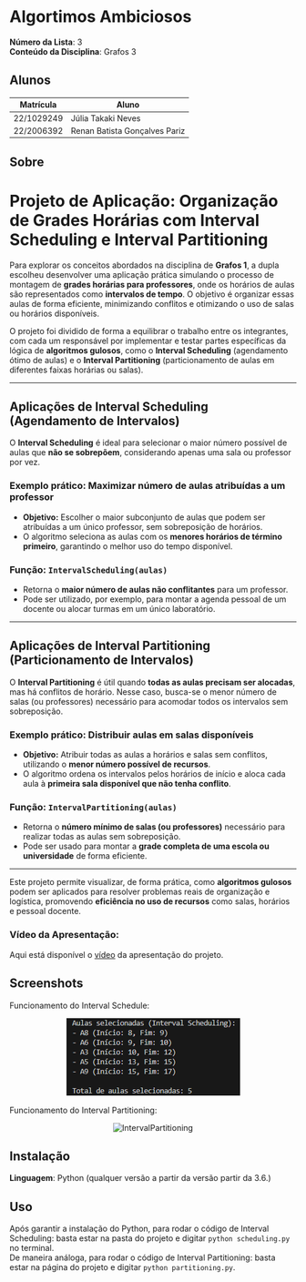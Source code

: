 # Algortimos Ambiciosos

**Número da Lista**: 3<br>
**Conteúdo da Disciplina**: Grafos 3<br>

## Alunos
|Matrícula | Aluno |
| -- | -- |
| 22/1029249  |  Júlia Takaki Neves |
| 22/2006392  |  Renan Batista Gonçalves Pariz |

## Sobre 
# Projeto de Aplicação: Organização de Grades Horárias com Interval Scheduling e Interval Partitioning

Para explorar os conceitos abordados na disciplina de **Grafos 1**, a dupla escolheu desenvolver uma aplicação prática simulando o processo de montagem de **grades horárias para professores**, onde os horários de aulas são representados como **intervalos de tempo**. O objetivo é organizar essas aulas de forma eficiente, minimizando conflitos e otimizando o uso de salas ou horários disponíveis.

O projeto foi dividido de forma a equilibrar o trabalho entre os integrantes, com cada um responsável por implementar e testar partes específicas da lógica de **algoritmos gulosos**, como o **Interval Scheduling** (agendamento ótimo de aulas) e o **Interval Partitioning** (particionamento de aulas em diferentes faixas horárias ou salas).

---

## Aplicações de Interval Scheduling (Agendamento de Intervalos)

O **Interval Scheduling** é ideal para selecionar o maior número possível de aulas que **não se sobrepõem**, considerando apenas uma sala ou professor por vez.

### Exemplo prático: Maximizar número de aulas atribuídas a um professor

- **Objetivo:** Escolher o maior subconjunto de aulas que podem ser atribuídas a um único professor, sem sobreposição de horários.
- O algoritmo seleciona as aulas com os **menores horários de término primeiro**, garantindo o melhor uso do tempo disponível.

### Função: `IntervalScheduling(aulas)`
- Retorna o **maior número de aulas não conflitantes** para um professor.
- Pode ser utilizado, por exemplo, para montar a agenda pessoal de um docente ou alocar turmas em um único laboratório.

---

## Aplicações de Interval Partitioning (Particionamento de Intervalos)

O **Interval Partitioning** é útil quando **todas as aulas precisam ser alocadas**, mas há conflitos de horário. Nesse caso, busca-se o menor número de salas (ou professores) necessário para acomodar todos os intervalos sem sobreposição.

### Exemplo prático: Distribuir aulas em salas disponíveis

- **Objetivo:** Atribuir todas as aulas a horários e salas sem conflitos, utilizando o **menor número possível de recursos**.
- O algoritmo ordena os intervalos pelos horários de início e aloca cada aula à **primeira sala disponível que não tenha conflito**.

### Função: `IntervalPartitioning(aulas)`
- Retorna o **número mínimo de salas (ou professores)** necessário para realizar todas as aulas sem sobreposição.
- Pode ser usado para montar a **grade completa de uma escola ou universidade** de forma eficiente.

---

Este projeto permite visualizar, de forma prática, como **algoritmos gulosos** podem ser aplicados para resolver problemas reais de organização e logística, promovendo **eficiência no uso de recursos** como salas, horários e pessoal docente.


### Vídeo da Apresentação:
Aqui está disponível o [vídeo]()  da apresentação do projeto.

## Screenshots
Funcionamento do Interval Schedule:
<center>
  <img src="assets/scheduling.png" alt="IntervalScheduling">
  
</center>

Funcionamento do Interval Partitioning:
<center>
  <img src="assets/dfs.png" alt="IntervalPartitioning">

</center>

## Instalação 
**Linguagem**: Python (qualquer versão a partir da versão partir da 3.6.)<br>

## Uso 
Após garantir a instalação do Python, para rodar o código de Interval Scheduling: basta estar na pasta do projeto e digitar `python scheduling.py` no terminal. <br>
De maneira análoga, para rodar o código de Interval Partitioning: basta estar na página do projeto e digitar `python partitioning.py`.

